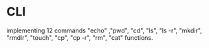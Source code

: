 # CLI
implementing 12 commands "echo" ,"pwd", "cd", "ls", "ls -r", "mkdir", "rmdir", "touch", "cp", "cp -r", "rm", "cat" functions.
